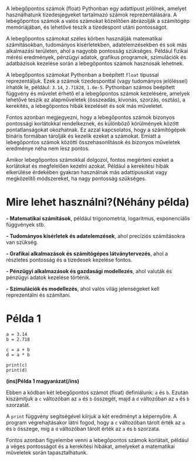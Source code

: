 A lebegőpontos számok (float) Pythonban egy adattípust jelölnek, amelyet használhatunk tizedesjegyeket tartalmazó számok reprezentálására. 
A lebegőpontos számok a valós számokat közelítően ábrázolják a számítógép memóriájában, és lehetővé teszik a tizedespont utáni pontosságot.

A lebegőpontos számokat széles körben használják matematikai számításokban, tudományos kísérletekben, adatelemzésekben és sok más alkalmazási területen, ahol a nagyobb pontosság szükséges.
Például fizikai mérési eredmények, pénzügyi adatok, grafikus programok, szimulációk és adatbázisok kezelése során a lebegőpontos számok hasznosak lehetnek.

A lebegőpontos számokat Pythonban a beépített `float` típussal reprezentáljuk. Ezek a számok tizedesponttal (vagy tudományos jelöléssel) írhatók le, például: `3.14`, `2.71828`, `1.0e-5`. 
Pythonban számos beépített függvény és művelet érhető el a lebegőpontos számok kezelésére, amelyek lehetővé teszik az alapműveletek (összeadás, kivonás, szorzás, osztás), a kerekítés, a lebegőpontos hibák kezelését és sok más műveletet.

Fontos azonban megjegyezni, hogy a lebegőpontos számok bizonyos pontossági korlátokkal rendelkeznek, és különböző körülmények között pontatlanságokat okozhatnak. Ez azzal kapcsolatos, hogy a számítógépek bináris formában tárolják és kezelik ezeket a számokat. Emiatt a lebegőpontos számok közötti összehasonlítások és bizonyos műveletek eredménye néha nem lesz pontos.

Amikor lebegőpontos számokkal dolgozol, fontos megérteni ezeket a korlátokat és megfelelően kezelni azokat. Például a kerekítési hibák elkerülése érdekében gyakran használnak más adattípusokat vagy megközelítő módszereket, ha nagy pontosság szükséges.

# Mire lehet használni?(Néhány példa)
**- Matematikai számítások**, például trigonometria, logaritmus, exponenciális függvények stb.

**- Tudományos kísérletek és adatelemzések**, ahol precíziós számításokra van szükség.

**- Grafikai alkalmazások és számítógépes látványtervezés**, ahol a részletes pontosság és a tizedesek kezelése fontos.

**- Pénzügyi alkalmazások és gazdasági modellezés**, ahol valuták és pénzügyi adatok kezelése történik.

**- Szimulációk és modellezés**, ahol valós világ jelenségeket kell reprezentálni és számítani.
                
# Példa 1
```
a = 3.14
b = 2.718

c = a + b
d = a * b

print(c)
print(d)

```

**(ins)Példa 1 magyarázat(/ins)**

Ebben a kódban két lebegőpontos számot (float) definiálunk: `a` és `b`. 
Ezután kiszámítjuk a `c` változóban az `a` és `b` összegét, majd a `d` változóban az `a` és `b` szorzatát.

A `print` függvény segítségével kiírjuk a két eredményt a képernyőre.
A program végrehajtásakor látni fogod, hogy a `c` változóban tárolt érték az `a` és `b` összege, míg a `d` változóban tárolt érték az `a` és `b` szorzata.

Fontos azonban figyelembe venni a lebegőpontos számok korlátait, például a véges pontosságot és a kerekítési hibákat, amelyeket a matematikai műveletek során tapasztalhatunk.
